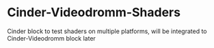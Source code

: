 # Cinder-Videodromm-Shaders
Cinder block to test shaders on multiple platforms, will be integrated to Cinder-Videodromm block later

